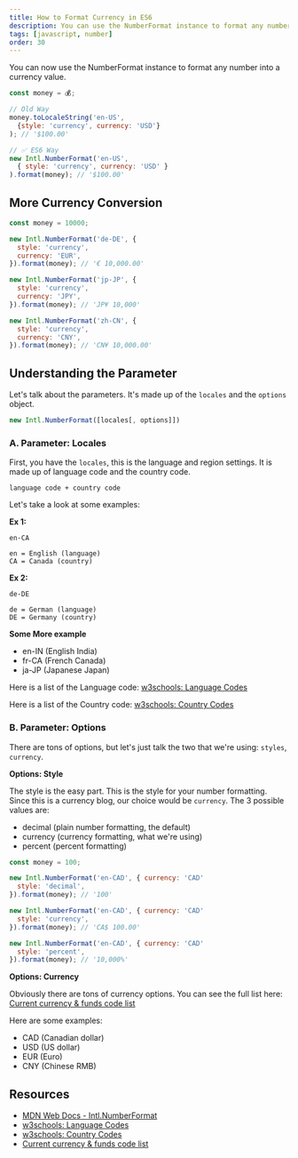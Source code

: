 ```yaml
---
title: How to Format Currency in ES6
description: You can use the NumberFormat instance to format any number into a currency value...
tags: [javascript, number]
order: 30
---
```


You can now use the NumberFormat instance to format any number into a currency value.

```javascript
const money = 💰;

// Old Way
money.toLocaleString('en-US',
  {style: 'currency', currency: 'USD'}
); // '$100.00'

// ✅ ES6 Way
new Intl.NumberFormat('en-US',
  { style: 'currency', currency: 'USD' }
).format(money); // '$100.00'
```

<markdown-toc></markdown-toc>

## More Currency Conversion

```javascript
const money = 10000;

new Intl.NumberFormat('de-DE', {
  style: 'currency',
  currency: 'EUR',
}).format(money); // '€ 10,000.00'

new Intl.NumberFormat('jp-JP', {
  style: 'currency',
  currency: 'JPY',
}).format(money); // 'JP¥ 10,000'

new Intl.NumberFormat('zh-CN', {
  style: 'currency',
  currency: 'CNY',
}).format(money); // 'CN¥ 10,000.00'
```

## Understanding the Parameter

Let's talk about the parameters. It's made up of the `locales` and the `options` object.

```javascript
new Intl.NumberFormat([locales[, options]])
```

### A. Parameter: Locales

First, you have the `locales`, this is the language and region settings. It is made up of language code and the country code.

```
language code + country code
```

Let's take a look at some examples:

**Ex 1:**

```
en-CA

en = English (language)
CA = Canada (country)
```

**Ex 2:**

```
de-DE

de = German (language)
DE = Germany (country)
```

**Some More example**

- en-IN (English India)
- fr-CA (French Canada)
- ja-JP (Japanese Japan)

Here is a list of the Language code:
[w3schools: Language Codes](https://www.w3schools.com/tags/ref_language_codes.asp)

Here is a list of the Country code:
[w3schools: Country Codes](https://www.w3schools.com/tags/ref_country_codes.asp)

### B. Parameter: Options

There are tons of options, but let's just talk the two that we're using: `styles`, `currency`.

**Options: Style**

The style is the easy part. This is the style for your number formatting. Since this is a currency blog, our choice would be `currency`. The 3 possible values are:

- decimal (plain number formatting, the default)
- currency (currency formatting, what we're using)
- percent (percent formatting)

```javascript
const money = 100;

new Intl.NumberFormat('en-CAD', { currency: 'CAD'
  style: 'decimal',
}).format(money); // '100'

new Intl.NumberFormat('en-CAD', { currency: 'CAD'
  style: 'currency',
}).format(money); // 'CA$ 100.00'

new Intl.NumberFormat('en-CAD', { currency: 'CAD'
  style: 'percent',
}).format(money); // '10,000%'
```

**Options: Currency**

Obviously there are tons of currency options. You can see the full list here:
[Current currency & funds code list](https://www.currency-iso.org/en/home/tables/table-a1.html)

Here are some examples:

- CAD (Canadian dollar)
- USD (US dollar)
- EUR (Euro)
- CNY (Chinese RMB)

## Resources

- [MDN Web Docs - Intl.NumberFormat](https://developer.mozilla.org/en-US/docs/Web/JavaScript/Reference/Global_Objects/NumberFormat)
- [w3schools: Language Codes](https://www.w3schools.com/tags/ref_language_codes.asp)
- [w3schools: Country Codes](https://www.w3schools.com/tags/ref_country_codes.asp)
- [Current currency & funds code list](https://www.currency-iso.org/en/home/tables/table-a1.html)
